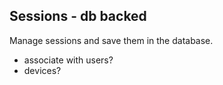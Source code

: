 ## Sessions - db backed

Manage sessions and save them in the database.

- associate with users?
- devices?
